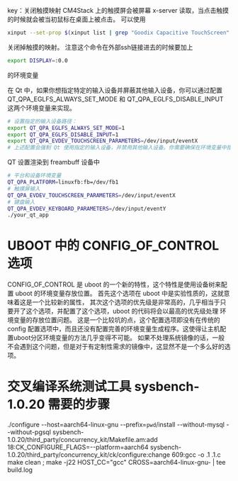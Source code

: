 
key：关闭触摸映射   CM4Stack 上的触摸屏会被屏幕 x-server 读取，当点击触摸的时候就会被当初鼠标在桌面上被点击。
可以使用 
```bash
xinput --set-prop $(xinput list | grep "Goodix Capacitive TouchScreen" | grep "pointer" | awk '{print $6}' | grep -oP '(?<=id=)\d+') "Device Enabled" 0
```
关闭掉触摸的映射。
注意这个命令在外部ssh链接进去的时候要加上
```bash
export DISPLAY=:0.0
```
的环境变量


在 Qt 中，如果你想指定特定的输入设备并屏蔽其他输入设备，你可以通过配置 QT_QPA_EGLFS_ALWAYS_SET_MODE 和 QT_QPA_EGLFS_DISABLE_INPUT 这两个环境变量来实现。

```bash
# 设置指定的输入设备路径：
export QT_QPA_EGLFS_ALWAYS_SET_MODE=1
export QT_QPA_EGLFS_DISABLE_INPUT=1
export QT_QPA_EVDEV_TOUCHSCREEN_PARAMETERS=/dev/input/eventX
# 上述配置会强制 Qt 使用指定的输入设备，并禁用其他输入设备。你需要确保在环境变量中指定的输入设备是正确的。
```



QT 设置渲染到 freambuff 设备中
```bash
# 平台和设备环境变量
QT_QPA_PLATFORM=linuxfb:fb=/dev/fb1
# 触摸屏输入  
QT_QPA_EVDEV_TOUCHSCREEN_PARAMETERS=/dev/input/eventX
# 键盘输入 
QT_QPA_EVDEV_KEYBOARD_PARAMETERS=/dev/input/eventY 
./your_qt_app
```




# UBOOT 中的 CONFIG_OF_CONTROL 选项
CONFIG_OF_CONTROL 是 uboot 的一个新的特性，这个特性是使用设备树来配置 uboot 的环境变量存放位置。
首先这个选项在 uboot 中是实验性质的，这就意味着这是一个比较新的属性，
其次这个选项的优先级是非常高的，几乎相当于只要开了这个选项，并配置了这个选项，uboot 的代码将会以最高的优先级处理
环境变量的存放位置问题。
这是一个比较坑的点，这个配置选项即没有在传统的config 配置选项中，而且还没有配置完善的环境变量生成程序。这使得让主机配置uboot分区环境变量的方法几乎变得不可能。
如果不处理系统镜像的话，一般不会遇到这个问题，但是对于有定制性需求的镜像中，这显然不是一个多么好的选项。



# 交叉编译系统测试工具 sysbench-1.0.20 需要的步骤
./configure --host=aarch64-linux-gnu --prefix=`pwd`/install --without-mysql --without-pgsql
sysbench-1.0.20/third_party/concurrency_kit/Makefile.am:add 18:CK_CONFIGURE_FLAGS=--platform=aarch64
sysbench-1.0.20/third_party/concurrency_kit/ck/configure:change 609:gcc -o .1 .1.c
make clean ; make -j22 HOST_CC="gcc" CROSS=aarch64-linux-gnu- | tee build.log